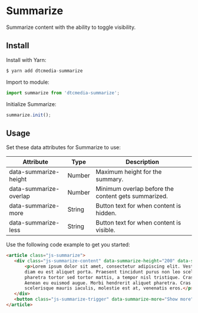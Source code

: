 # Summarize
Summarize content with the ability to toggle visibility.

## Install
Install with Yarn:
```javascript
$ yarn add dtcmedia-summarize
```

Import to module:
```javascript
import summarize from 'dtcmedia-summarize';
```

Initialize Summarize:
```javascript
summarize.init();
```

## Usage
Set these data attributes for Summarize to use:

Attribute | Type | Description
--------- | ---- | -----------
data-summarize-height | Number | Maximum height for the summary.
data-summarize-overlap |  Number | Minimum overlap before the content gets summarized.
data-summarize-more |  String | Button text for when content is hidden.
data-summarize-less |  String | Button text for when content is visible.

Use the following code example to get you started:
```html
<article class="js-summarize">
   <div class="js-summarize-content" data-summarize-height="200" data-summarize-overlap="80">
       <p>Lorem ipsum dolor sit amet, consectetur adipiscing elit. Vestibulum rutrum euismod lacinia. Aliquam euismod
       diam eu est aliquet porta. Praesent tincidunt purus non leo scelerisque mattis. Duis vitae sagittis risus. Phasellus
       pharetra tortor sed tortor mattis, a tempor nisl tristique. Cras in interdum eros. Duis commodo sollicitudin mattis.
       Aenean eu euismod augue. Morbi hendrerit aliquet pharetra. Cras vitae accumsan massa, ut vulputate lorem. Sed
       scelerisque mauris iaculis, molestie est at, venenatis eros.</p>
   </div>
   <button class="js-summarize-trigger" data-summarize-more="Show more" data-summarize-more="Show less">Show more</button>
</article>
```
